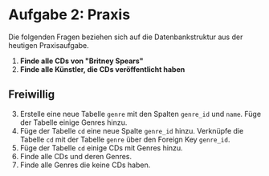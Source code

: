 # Aufgabe 2: Praxis

Die folgenden Fragen beziehen sich auf die Datenbankstruktur aus der heutigen Praxisaufgabe.

1. **Finde alle CDs von "Britney Spears"**
2. **Finde alle Künstler, die CDs veröffentlicht haben**

## Freiwillig

3. Erstelle eine neue Tabelle `genre` mit den Spalten `genre_id` und `name`. Füge der Tabelle einige Genres hinzu.
4. Füge der Tabelle `cd` eine neue Spalte `genre_id` hinzu. Verknüpfe die Tabelle `cd` mit der Tabelle `genre` über den Foreign Key `genre_id`.
5. Füge der Tabelle `cd` einige CDs mit Genres hinzu.
6. Finde alle CDs und deren Genres.
7. Finde alle Genres die keine CDs haben.
